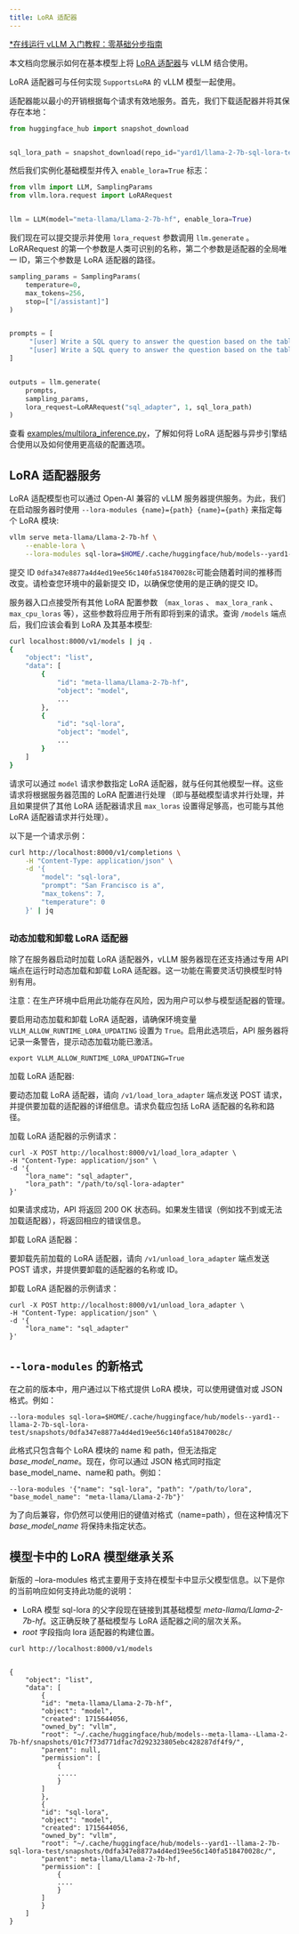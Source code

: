 ```yaml
---
title: LoRA 适配器
---
```


[\*在线运行 vLLM 入门教程：零基础分步指南](https://openbayes.com/console/public/tutorials/rXxb5fZFr29?utm_source=vLLM-CNdoc&utm_medium=vLLM-CNdoc-V1&utm_campaign=vLLM-CNdoc-V1-25ap)

本文档向您展示如何在基本模型上将 [LoRA 适配器](https://arxiv.org/abs/2106.09685)与 vLLM 结合使用。

LoRA 适配器可与任何实现 `SupportsLoRA` 的 vLLM 模型一起使用。

适配器能以最小的开销根据每个请求有效地服务。首先，我们下载适配器并将其保存在本地：

```python
from huggingface_hub import snapshot_download


sql_lora_path = snapshot_download(repo_id="yard1/llama-2-7b-sql-lora-test")
```

然后我们实例化基础模型并传入 `enable_lora=True` 标志：

```python
from vllm import LLM, SamplingParams
from vllm.lora.request import LoRARequest


llm = LLM(model="meta-llama/Llama-2-7b-hf", enable_lora=True)
```

我们现在可以提交提示并使用 `lora_request` 参数调用 `llm.generate` 。 LoRARequest 的第一个参数是人类可识别的名称，第二个参数是适配器的全局唯一 ID，第三个参数是 LoRA 适配器的路径。

```python
sampling_params = SamplingParams(
    temperature=0,
    max_tokens=256,
    stop=["[/assistant]"]
)


prompts = [
     "[user] Write a SQL query to answer the question based on the table schema.\n\n context: CREATE TABLE table_name_74 (icao VARCHAR, airport VARCHAR)\n\n question: Name the ICAO for lilongwe international airport [/user] [assistant]",
     "[user] Write a SQL query to answer the question based on the table schema.\n\n context: CREATE TABLE table_name_11 (nationality VARCHAR, elector VARCHAR)\n\n question: When Anchero Pantaleone was the elector what is under nationality? [/user] [assistant]",
]


outputs = llm.generate(
    prompts,
    sampling_params,
    lora_request=LoRARequest("sql_adapter", 1, sql_lora_path)
)
```

查看 [examples/multilora_inference.py](https://github.com/vllm-project/vllm/blob/main/examples/multilora_inference.py)，了解如何将 LoRA 适配器与异步引擎结合使用以及如何使用更高级的配置选项。

## LoRA 适配器服务

LoRA 适配模型也可以通过 Open-AI 兼容的 vLLM 服务器提供服务。为此，我们在启动服务器时使用 `--lora-modules {name}={path} {name}={path}` 来指定每个 LoRA 模块:

```bash
vllm serve meta-llama/Llama-2-7b-hf \
    --enable-lora \
    --lora-modules sql-lora=$HOME/.cache/huggingface/hub/models--yard1--llama-2-7b-sql-lora-test/snapshots/0dfa347e8877a4d4ed19ee56c140fa518470028c/
```

提交 ID `0dfa347e8877a4d4ed19ee56c140fa518470028c`可能会随着时间的推移而改变。请检查您环境中的最新提交 ID，以确保您使用的是正确的提交 ID。

服务器入口点接受所有其他 LoRA 配置参数 （`max_loras` 、 `max_lora_rank` 、 `max_cpu_loras` 等），这些参数将应用于所有即将到来的请求。查询 `/models` 端点后，我们应该会看到 LoRA 及其基本模型:

```bash
curl localhost:8000/v1/models | jq .
{
    "object": "list",
    "data": [
        {
            "id": "meta-llama/Llama-2-7b-hf",
            "object": "model",
            ...
        },
        {
            "id": "sql-lora",
            "object": "model",
            ...
        }
    ]
}
```

请求可以通过 `model` 请求参数指定 LoRA 适配器，就与任何其他模型一样。这些请求将根据服务器范围的 LoRA 配置进行处理 （即与基础模型请求并行处理，并且如果提供了其他 LoRA 适配器请求且 `max_loras` 设置得足够高，也可能与其他 LoRA 适配器请求并行处理）。

以下是一个请求示例：

```bash
curl http://localhost:8000/v1/completions \
    -H "Content-Type: application/json" \
    -d '{
        "model": "sql-lora",
        "prompt": "San Francisco is a",
        "max_tokens": 7,
        "temperature": 0
    }' | jq
```

##

### 动态加载和卸载 LoRA 适配器

除了在服务器启动时加载 LoRA 适配器外，vLLM 服务器现在还支持通过专用 API 端点在运行时动态加载和卸载 LoRA 适配器。这一功能在需要灵活切换模型时特别有用。

注意：在生产环境中启用此功能存在风险，因为用户可以参与模型适配器的管理。

要启用动态加载和卸载 LoRA 适配器，请确保环境变量 `VLLM_ALLOW_RUNTIME_LORA_UPDATING` 设置为 `True`。启用此选项后，API 服务器将记录一条警告，提示动态加载功能已激活。

```plain
export VLLM_ALLOW_RUNTIME_LORA_UPDATING=True
```

加载 LoRA 适配器:

要动态加载 LoRA 适配器，请向 `/v1/load_lora_adapter` 端点发送 POST 请求，并提供要加载的适配器的详细信息。请求负载应包括 LoRA 适配器的名称和路径。

加载 LoRA 适配器的示例请求：

```plain
curl -X POST http://localhost:8000/v1/load_lora_adapter \
-H "Content-Type: application/json" \
-d '{
    "lora_name": "sql_adapter",
    "lora_path": "/path/to/sql-lora-adapter"
}'
```

如果请求成功，API 将返回 200 OK 状态码。如果发生错误（例如找不到或无法加载适配器），将返回相应的错误信息。

卸载 LoRA 适配器：

要卸载先前加载的 LoRA 适配器，请向 `/v1/unload_lora_adapter` 端点发送 POST 请求，并提供要卸载的适配器的名称或 ID。

卸载 LoRA 适配器的示例请求：

```plain
curl -X POST http://localhost:8000/v1/unload_lora_adapter \
-H "Content-Type: application/json" \
-d '{
    "lora_name": "sql_adapter"
}'
```

## `--lora-modules` 的新格式

在之前的版本中，用户通过以下格式提供 LoRA 模块，可以使用键值对或 JSON 格式。例如：

```plain
--lora-modules sql-lora=$HOME/.cache/huggingface/hub/models--yard1--llama-2-7b-sql-lora-test/snapshots/0dfa347e8877a4d4ed19ee56c140fa518470028c/
```

此格式只包含每个 LoRA 模块的 name 和 path，但无法指定 _base_model_name_。现在，你可以通过 JSON 格式同时指定 base_model_name、name和 path。例如：

```plain
--lora-modules '{"name": "sql-lora", "path": "/path/to/lora", "base_model_name": "meta-llama/Llama-2-7b"}'
```

为了向后兼容，你仍然可以使用旧的键值对格式（name=path），但在这种情况下 _base_model_name_ 将保持未指定状态。

## 模型卡中的 LoRA 模型继承关系

新版的 –lora-modules 格式主要用于支持在模型卡中显示父模型信息。以下是你的当前响应如何支持此功能的说明：

- LoRA 模型 sql-lora 的父字段现在链接到其基础模型 _meta-llama/Llama-2-7b-hf_。这正确反映了基础模型与 LoRA 适配器之间的层次关系。
- _root_ 字段指向 lora 适配器的构建位置。

```plain
curl http://localhost:8000/v1/models


{
    "object": "list",
    "data": [
        {
        "id": "meta-llama/Llama-2-7b-hf",
        "object": "model",
        "created": 1715644056,
        "owned_by": "vllm",
        "root": "~/.cache/huggingface/hub/models--meta-llama--Llama-2-7b-hf/snapshots/01c7f73d771dfac7d292323805ebc428287df4f9/",
        "parent": null,
        "permission": [
            {
            .....
            }
        ]
        },
        {
        "id": "sql-lora",
        "object": "model",
        "created": 1715644056,
        "owned_by": "vllm",
        "root": "~/.cache/huggingface/hub/models--yard1--llama-2-7b-sql-lora-test/snapshots/0dfa347e8877a4d4ed19ee56c140fa518470028c/",
        "parent": meta-llama/Llama-2-7b-hf,
        "permission": [
            {
            ....
            }
        ]
        }
    ]
}
```
